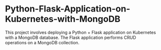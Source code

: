 # Python-Flask-Application-on-Kubernetes-with-MongoDB
This project involves deploying a Python + Flask application on Kubernetes with a MongoDB database. The Flask application performs CRUD operations on a MongoDB collection.
